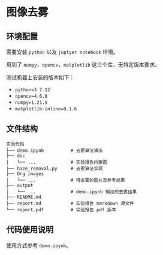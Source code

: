 # 图像去雾

## 环境配置

需要安装 `python` 以及 `juptyer notebook` 环境。

用到了 `numpy`，`opencv`，`matplotlib` 这三个库，无特定版本要求。

测试机器上安装的版本如下：
- `python=3.7.12`
- `opencv=4.6.0`
- `numpy=1.21.5`
- `matplotlib-inline=0.1.6`

## 文件结构

```plain
实验代码
├── demo.ipynb          # 去雾算法演示
├── doc
│   └── ...             # 实验报告内嵌图
├── haze_removal.py     # 去雾算法实现
├── Org images
│   └── ...             # 待去雾的图片及参考结果
├── output
│   └── ...             # demo.ipynb 输出的去雾结果
├── README.md
├── report.md           # 实验报告 markdown 源文件
└── report.pdf          # 实验报告 pdf 版本
```

## 代码使用说明

使用方式参考 `demo.ipynb`。